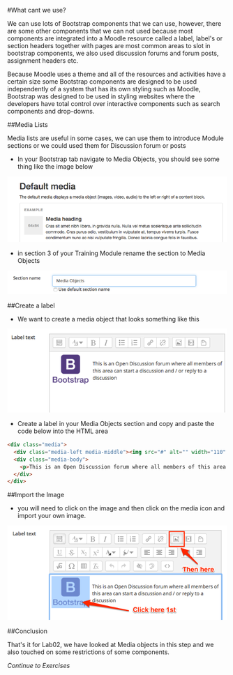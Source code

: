 #What cant we use?

We can use lots of Bootstrap components that we can use, however, there are some other components that we can not used because most components are integrated into a Moodle resource called a label, label's or section headers together with pages are most common areas to slot in bootstrap components, we also used discussion forums and forum posts, assignment headers etc.

Because Moodle uses a theme and all of the resources and activities have a certain size some Bootstrap components are designed to be used independently of a system that has its own styling such as Moodle, Bootstrap was designed to be used in styling websites where the developers have total control over interactive components such as search components and drop-downs.

##Media Lists

Media lists are useful in some cases, we can use them to introduce Module sections or we could used them for Discussion forum or posts

- In your Bootstrap tab navigate to Media Objects, you should see some thing like the image below

![](./img/20.png)

- in section 3 of your Training Module rename the section to Media Objects

![](./img/21.png)

##Create a label

- We want to create a media object that looks something like this

![](./img/22.png)

- Create a label in your Media Objects section and copy and paste the code below into the HTML area

```html
<div class="media">
  <div class="media-left media-middle"><img src="#" alt="" width="110" height="92" role="presentation" style="float:left; margin: 0 .5em 0 0;" class="img-responsive"><br></div>
  <div class="media-body">
    <p>This is an Open Discussion forum where all members of this area can start a discussion and / or reply to a discussion</p>
  </div>
</div>
```

##Import the Image
- you will need to click on the image and then click on the media icon and import your own image.

![](./img/23.png)

##Conclusion

That's it for Lab02, we have looked at Media objects in this step and we also touched on some restrictions of some components.

*Continue to Exercises*

